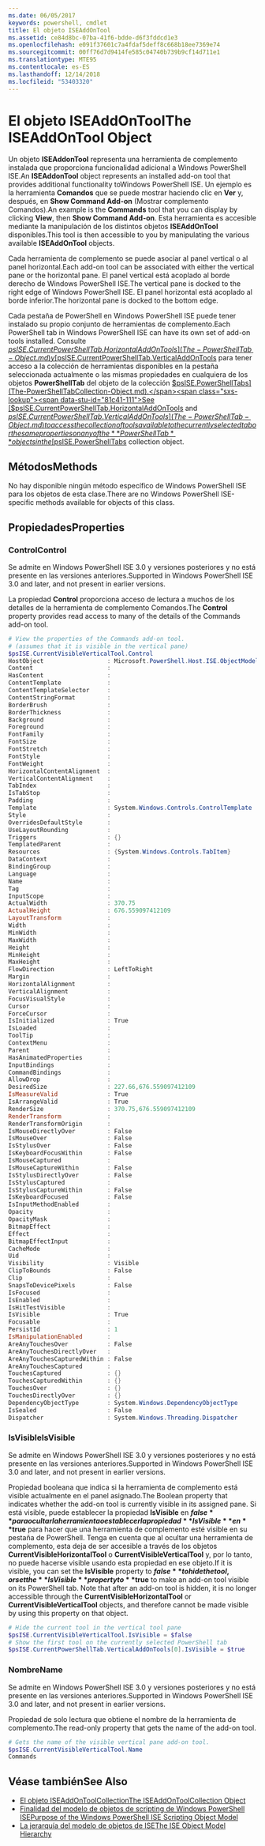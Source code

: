 ```yaml
---
ms.date: 06/05/2017
keywords: powershell, cmdlet
title: El objeto ISEAddOnTool
ms.assetid: ce84d8bc-07ba-41f6-bdde-d6f3fddcd1e3
ms.openlocfilehash: e091f37601c7a4fdaf5deff8c668b18ee7369e74
ms.sourcegitcommit: 00ff76d7d9414fe585c04740b739b9cf14d711e1
ms.translationtype: MTE95
ms.contentlocale: es-ES
ms.lasthandoff: 12/14/2018
ms.locfileid: "53403320"
---
```

# <a name="the-iseaddontool-object"></a><span data-ttu-id="81c41-103">El objeto ISEAddOnTool</span><span class="sxs-lookup"><span data-stu-id="81c41-103">The ISEAddOnTool Object</span></span>

<span data-ttu-id="81c41-104">Un objeto **ISEAddonTool** representa una herramienta de complemento instalada que proporciona funcionalidad adicional a Windows PowerShell ISE.</span><span class="sxs-lookup"><span data-stu-id="81c41-104">An **ISEAddonTool** object represents an installed add-on tool that provides additional functionality toWindows PowerShell ISE.</span></span> <span data-ttu-id="81c41-105">Un ejemplo es la herramienta **Comandos** que se puede mostrar haciendo clic en **Ver** y, después, en **Show Command Add-on** (Mostrar complemento Comandos).</span><span class="sxs-lookup"><span data-stu-id="81c41-105">An example is the **Commands** tool that you can display by clicking **View**, then **Show Command Add-on**.</span></span> <span data-ttu-id="81c41-106">Esta herramienta es accesible mediante la manipulación de los distintos objetos **ISEAddOnTool** disponibles.</span><span class="sxs-lookup"><span data-stu-id="81c41-106">This tool is then accessible to you by manipulating the various available **ISEAddOnTool** objects.</span></span>

<span data-ttu-id="81c41-107">Cada herramienta de complemento se puede asociar al panel vertical o al panel horizontal.</span><span class="sxs-lookup"><span data-stu-id="81c41-107">Each add-on tool can be associated with either the vertical pane or the horizontal pane.</span></span> <span data-ttu-id="81c41-108">El panel vertical está acoplado al borde derecho de Windows PowerShell ISE.</span><span class="sxs-lookup"><span data-stu-id="81c41-108">The vertical pane is docked to the right edge of Windows PowerShell ISE.</span></span> <span data-ttu-id="81c41-109">El panel horizontal está acoplado al borde inferior.</span><span class="sxs-lookup"><span data-stu-id="81c41-109">The horizontal pane is docked to the bottom edge.</span></span>

<span data-ttu-id="81c41-110">Cada pestaña de PowerShell en Windows PowerShell ISE puede tener instalado su propio conjunto de herramientas de complemento.</span><span class="sxs-lookup"><span data-stu-id="81c41-110">Each PowerShell tab in Windows PowerShell ISE can have its own set of add-on tools installed.</span></span> <span data-ttu-id="81c41-111">Consulte [$psISE.CurrentPowerShellTab.HorizontalAddOnTools](The-PowerShellTab-Object.md) y [$psISE.CurrentPowerShellTab.VerticalAddOnTools](The-PowerShellTab-Object.md) para tener acceso a la colección de herramientas disponibles en la pestaña seleccionada actualmente o las mismas propiedades en cualquiera de los objetos **PowerShellTab** del objeto de la colección [$psISE.PowerShellTabs](The-PowerShellTabCollection-Object.md).</span><span class="sxs-lookup"><span data-stu-id="81c41-111">See [$psISE.CurrentPowerShellTab.HorizontalAddOnTools](The-PowerShellTab-Object.md) and [$psISE.CurrentPowerShellTab.VerticalAddOnTools](The-PowerShellTab-Object.md) to access the collection of tools available to the currently selected tab or the same properties on any of the **PowerShellTab** objects in the [$psISE.PowerShellTabs](The-PowerShellTabCollection-Object.md) collection object.</span></span>

## <a name="methods"></a><span data-ttu-id="81c41-112">Métodos</span><span class="sxs-lookup"><span data-stu-id="81c41-112">Methods</span></span>

<span data-ttu-id="81c41-113">No hay disponible ningún método específico de Windows PowerShell ISE para los objetos de esta clase.</span><span class="sxs-lookup"><span data-stu-id="81c41-113">There are no Windows PowerShell ISE-specific methods available for objects of this class.</span></span>

## <a name="properties"></a><span data-ttu-id="81c41-114">Propiedades</span><span class="sxs-lookup"><span data-stu-id="81c41-114">Properties</span></span>

### <a name="control"></a><span data-ttu-id="81c41-115">Control</span><span class="sxs-lookup"><span data-stu-id="81c41-115">Control</span></span>

<span data-ttu-id="81c41-116">Se admite en Windows PowerShell ISE 3.0 y versiones posteriores y no está presente en las versiones anteriores.</span><span class="sxs-lookup"><span data-stu-id="81c41-116">Supported in Windows PowerShell ISE 3.0 and later, and not present in earlier versions.</span></span>

<span data-ttu-id="81c41-117">La propiedad **Control** proporciona acceso de lectura a muchos de los detalles de la herramienta de complemento Comandos.</span><span class="sxs-lookup"><span data-stu-id="81c41-117">The **Control** property provides read access to many of the details of the Commands add-on tool.</span></span>

```powershell
# View the properties of the Commands add-on tool.
# (assumes that it is visible in the vertical pane)
$psISE.CurrentVisibleVerticalTool.Control
HostObject                  : Microsoft.PowerShell.Host.ISE.ObjectModelRoot
Content                     :
HasContent                  :
ContentTemplate             :
ContentTemplateSelector     :
ContentStringFormat         :
BorderBrush                 :
BorderThickness             :
Background                  :
Foreground                  :
FontFamily                  :
FontSize                    :
FontStretch                 :
FontStyle                   :
FontWeight                  :
HorizontalContentAlignment  :
VerticalContentAlignment    :
TabIndex                    :
IsTabStop                   :
Padding                     :
Template                    : System.Windows.Controls.ControlTemplate
Style                       :
OverridesDefaultStyle       :
UseLayoutRounding           :
Triggers                    : {}
TemplatedParent             :
Resources                   : {System.Windows.Controls.TabItem}
DataContext                 :
BindingGroup                :
Language                    :
Name                        :
Tag                         :
InputScope                  :
ActualWidth                 : 370.75
ActualHeight                : 676.559097412109
LayoutTransform             :
Width                       :
MinWidth                    :
MaxWidth                    :
Height                      :
MinHeight                   :
MaxHeight                   :
FlowDirection               : LeftToRight
Margin                      :
HorizontalAlignment         :
VerticalAlignment           :
FocusVisualStyle            :
Cursor                      :
ForceCursor                 :
IsInitialized               : True
IsLoaded                    :
ToolTip                     :
ContextMenu                 :
Parent                      :
HasAnimatedProperties       :
InputBindings               :
CommandBindings             :
AllowDrop                   :
DesiredSize                 : 227.66,676.559097412109
IsMeasureValid              : True
IsArrangeValid              : True
RenderSize                  : 370.75,676.559097412109
RenderTransform             :
RenderTransformOrigin       :
IsMouseDirectlyOver         : False
IsMouseOver                 : False
IsStylusOver                : False
IsKeyboardFocusWithin       : False
IsMouseCaptured             :
IsMouseCaptureWithin        : False
IsStylusDirectlyOver        : False
IsStylusCaptured            :
IsStylusCaptureWithin       : False
IsKeyboardFocused           : False
IsInputMethodEnabled        :
Opacity                     :
OpacityMask                 :
BitmapEffect                :
Effect                      :
BitmapEffectInput           :
CacheMode                   :
Uid                         :
Visibility                  : Visible
ClipToBounds                : False
Clip                        :
SnapsToDevicePixels         : False
IsFocused                   :
IsEnabled                   :
IsHitTestVisible            :
IsVisible                   : True
Focusable                   :
PersistId                   : 1
IsManipulationEnabled       :
AreAnyTouchesOver           : False
AreAnyTouchesDirectlyOver   :
AreAnyTouchesCapturedWithin : False
AreAnyTouchesCaptured       :
TouchesCaptured             : {}
TouchesCapturedWithin       : {}
TouchesOver                 : {}
TouchesDirectlyOver         : {}
DependencyObjectType        : System.Windows.DependencyObjectType
IsSealed                    : False
Dispatcher                  : System.Windows.Threading.Dispatcher
```

### <a name="isvisible"></a><span data-ttu-id="81c41-118">IsVisible</span><span class="sxs-lookup"><span data-stu-id="81c41-118">IsVisible</span></span>

<span data-ttu-id="81c41-119">Se admite en Windows PowerShell ISE 3.0 y versiones posteriores y no está presente en las versiones anteriores.</span><span class="sxs-lookup"><span data-stu-id="81c41-119">Supported in Windows PowerShell ISE 3.0 and later, and not present in earlier versions.</span></span>

<span data-ttu-id="81c41-120">Propiedad booleana que indica si la herramienta de complemento está visible actualmente en el panel asignado.</span><span class="sxs-lookup"><span data-stu-id="81c41-120">The Boolean property that indicates whether the add-on tool is currently visible in its assigned pane.</span></span> <span data-ttu-id="81c41-121">Si está visible, puede establecer la propiedad **IsVisible** en **$false** para ocultar la herramienta o establecer la propiedad **IsVisible** en **$true** para hacer que una herramienta de complemento esté visible en su pestaña de PowerShell. Tenga en cuenta que al ocultar una herramienta de complemento, esta deja de ser accesible a través de los objetos **CurrentVisibleHorizontalTool** o **CurrentVisibleVerticalTool** y, por lo tanto, no puede hacerse visible usando esta propiedad en ese objeto.</span><span class="sxs-lookup"><span data-stu-id="81c41-121">If it is visible, you can set the **IsVisible** property to **$false** to hide the tool, or set the **IsVisible** property to **$true** to make an add-on tool visible on its PowerShell tab. Note that after an add-on tool is hidden, it is no longer accessible through the **CurrentVisibleHorizontalTool** or **CurrentVisibleVerticalTool** objects, and therefore cannot be made visible by using this property on that object.</span></span>

```powershell
# Hide the current tool in the vertical tool pane
$psISE.CurrentVisibleVerticalTool.IsVisible = $false
# Show the first tool on the currently selected PowerShell tab
$psISE.CurrentPowerShellTab.VerticalAddOnTools[0].IsVisible = $true
```

### <a name="name"></a><span data-ttu-id="81c41-122">Nombre</span><span class="sxs-lookup"><span data-stu-id="81c41-122">Name</span></span>

<span data-ttu-id="81c41-123">Se admite en Windows PowerShell ISE 3.0 y versiones posteriores y no está presente en las versiones anteriores.</span><span class="sxs-lookup"><span data-stu-id="81c41-123">Supported in Windows PowerShell ISE 3.0 and later, and not present in earlier versions.</span></span>

<span data-ttu-id="81c41-124">Propiedad de solo lectura que obtiene el nombre de la herramienta de complemento.</span><span class="sxs-lookup"><span data-stu-id="81c41-124">The read-only property that gets the name of the add-on tool.</span></span>

```powershell
# Gets the name of the visible vertical pane add-on tool.
$psISE.CurrentVisibleVerticalTool.Name
Commands
```

## <a name="see-also"></a><span data-ttu-id="81c41-125">Véase también</span><span class="sxs-lookup"><span data-stu-id="81c41-125">See Also</span></span>

- [<span data-ttu-id="81c41-126">El objeto ISEAddOnToolCollection</span><span class="sxs-lookup"><span data-stu-id="81c41-126">The ISEAddOnToolCollection Object</span></span>](The-ISEAddOnToolCollection-Object.md)
- [<span data-ttu-id="81c41-127">Finalidad del modelo de objetos de scripting de Windows PowerShell ISE</span><span class="sxs-lookup"><span data-stu-id="81c41-127">Purpose of the Windows PowerShell ISE Scripting Object Model</span></span>](Purpose-of-the-Windows-PowerShell-ISE-Scripting-Object-Model.md)
- [<span data-ttu-id="81c41-128">La jerarquía del modelo de objetos de ISE</span><span class="sxs-lookup"><span data-stu-id="81c41-128">The ISE Object Model Hierarchy</span></span>](The-ISE-Object-Model-Hierarchy.md)